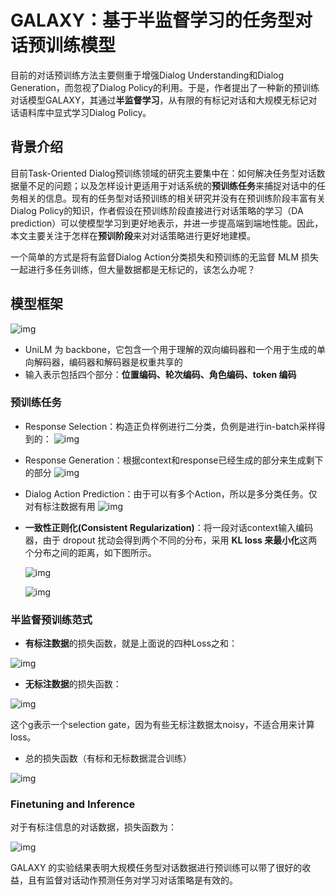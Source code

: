 # GALAXY：基于半监督学习的任务型对话预训练模型

目前的对话预训练方法主要侧重于增强Dialog Understanding和Dialog Generation，而忽视了Dialog Policy的利用。于是，作者提出了一种新的预训练对话模型GALAXY，其通过**半监督学习**，从有限的有标记对话和大规模无标记对话语料库中显式学习Dialog Policy。

## 背景介绍

目前Task-Oriented Dialog预训练领域的研究主要集中在：如何解决任务型对话数据量不足的问题；以及怎样设计更适用于对话系统的**预训练任务**来捕捉对话中的任务相关的信息。现有的任务型对话预训练的相关研究并没有在预训练阶段丰富有关Dialog Policy的知识，作者假设在预训练阶段直接进行对话策略的学习（DA prediction）可以使模型学习到更好地表示，并进一步提高端到端地性能。因此，本文主要关注于怎样在**预训阶段**来对对话策略进行更好地建模。

一个简单的方式是将有监督Dialog Action分类损失和预训练的无监督 MLM 损失一起进行多任务训练，但大量数据都是无标记的，该怎么办呢？

## 模型框架

![img](https://pic1.zhimg.com/80/v2-611e188b1198926df99068b70f9ac4d3_1440w.png)

- UniLM 为 backbone，它包含一个用于理解的双向编码器和一个用于生成的单向解码器，编码器和解码器是权重共享的
- 输入表示包括四个部分：**位置编码、轮次编码、角色编码、token 编码**

### 预训练任务

- Response Selection：构造正负样例进行二分类，负例是进行in-batch采样得到的：
  ![img](https://picx.zhimg.com/80/v2-afb3c32fec8b9bece5da94727fe7e972_1440w.png)

- Response Generation：根据context和response已经生成的部分来生成剩下的部分
  ![img](https://pica.zhimg.com/80/v2-37450339bdd90d2e3b24cc141a81f39d_1440w.png)

- Dialog Action Prediction：由于可以有多个Action，所以是多分类任务。仅对有标注数据有用
  ![img](https://picx.zhimg.com/80/v2-37ccceba419d1f4eff51c3b87e3396e2_1440w.png)



- **一致性正则化(Consistent Regularization)**：将一段对话context输入编码器，由于 dropout 扰动会得到两个不同的分布，采用 **KL loss 来最小化**这两个分布之间的距离，如下图所示。


  ![img](https://picx.zhimg.com/80/v2-b5ef14b1480e49a92808ec34f9f16a2c_1440w.png)

  ![img](https://picx.zhimg.com/80/v2-4100c791f2613bf67cb2ec2bba9b5daf_1440w.png)

### 半监督预训练范式

- **有标注数据**的损失函数，就是上面说的四种Loss之和：

![img](https://picx.zhimg.com/80/v2-70aca685747b619cb1a53c059eba301e_1440w.png)

- **无标注数据**的损失函数：

![img](https://pica.zhimg.com/80/v2-6d2a01b1eb9a5733628f278ec298e55c_1440w.png)

这个g表示一个selection gate，因为有些无标注数据太noisy，不适合用来计算loss。

- 总的损失函数（有标和无标数据混合训练）

![img](https://picx.zhimg.com/80/v2-62ee7300df68104bdb4557f57cabd4eb_1440w.png)

### Finetuning and Inference

对于有标注信息的对话数据，损失函数为：

![img](https://pic2.zhimg.com/80/v2-7539c9f0f9fe48d1b7eca8c00d4f879d_1440w.webp)

GALAXY 的实验结果表明大规模任务型对话数据进行预训练可以带了很好的收益，且有监督对话动作预测任务对学习对话策略是有效的。